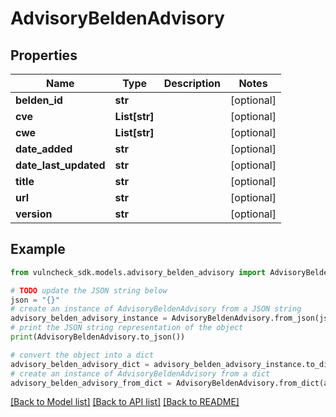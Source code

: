 # AdvisoryBeldenAdvisory


## Properties

Name | Type | Description | Notes
------------ | ------------- | ------------- | -------------
**belden_id** | **str** |  | [optional] 
**cve** | **List[str]** |  | [optional] 
**cwe** | **List[str]** |  | [optional] 
**date_added** | **str** |  | [optional] 
**date_last_updated** | **str** |  | [optional] 
**title** | **str** |  | [optional] 
**url** | **str** |  | [optional] 
**version** | **str** |  | [optional] 

## Example

```python
from vulncheck_sdk.models.advisory_belden_advisory import AdvisoryBeldenAdvisory

# TODO update the JSON string below
json = "{}"
# create an instance of AdvisoryBeldenAdvisory from a JSON string
advisory_belden_advisory_instance = AdvisoryBeldenAdvisory.from_json(json)
# print the JSON string representation of the object
print(AdvisoryBeldenAdvisory.to_json())

# convert the object into a dict
advisory_belden_advisory_dict = advisory_belden_advisory_instance.to_dict()
# create an instance of AdvisoryBeldenAdvisory from a dict
advisory_belden_advisory_from_dict = AdvisoryBeldenAdvisory.from_dict(advisory_belden_advisory_dict)
```
[[Back to Model list]](../README.md#documentation-for-models) [[Back to API list]](../README.md#documentation-for-api-endpoints) [[Back to README]](../README.md)



